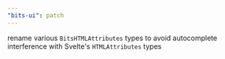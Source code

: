 ```yaml
---
"bits-ui": patch
---
```


rename various `BitsHTMLAttributes` types to avoid autocomplete interference with Svelte's `HTMLAttributes` types
